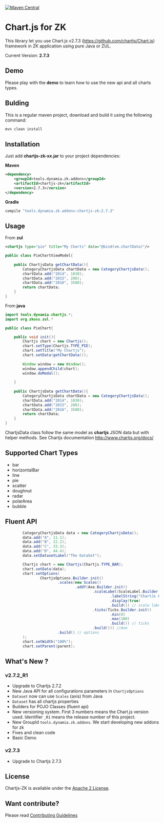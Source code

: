 [![Maven Central](https://img.shields.io/maven-central/v/tools.dynamia.zk.addons/chartjs-zk.svg?label=Maven%20Central)](http://search.maven.org/#search%7Cga%7C1%7Cg%3A%22tools.dynamia.zk.addons%22%20a%3A%22chartjs-zk%22)

# Chart.js for ZK

This library let you use Chart.js v2.7.3 (https://github.com/chartjs/Chart.js) framework in ZK application using pure Java or ZUL. 

Current Version: **2.7.3**

## Demo
Please play with the **demo** to learn how to use the new api and all charts types.

## Bulding

This is a regular maven project, download and build it using the following command:

```bash
mvn clean install
```

## Installation

Just add **chartjs-zk-xx.jar** to your project dependencies:

**Maven**

```xml
<dependency>
    <groupId>tools.dynamia.zk.addons</groupId>
    <artifactId>chartjs-zk</artifactId>
    <version>2.7.3</version>
</dependency>
```

**Gradle**
```bash
compile "tools.dynamia.zk.addons:chartjs-zk:2.7.3"
```

## Usage

From **zul**
```xml
<chartjs type="pie" title="My Charts" data="@bind(vm.chartData)"/>
```

```java
public class PieChartViewModel{
    
    public ChartjsData getChartData(){
        CategoryChartjsData chartData = new CategoryChartjsData();
        chartData.add("2014", 1030);
        chartData.add("2015", 200);
        chartData.add("2016", 3500);
        return chartData;
    }
}
```

From **java**

```java
import tools.dynamia.chartjs.*;
import org.zkoss.zul.*

public class PieChart{

    public void init(){
        Chartjs chart = new Chartjs();
        chart.setType(Chartjs.TYPE_PIE);
        chart.setTitle("My Chartjs");
        chart.setData(getChartData());
        
        Window window = new Window();
        window.appendChild(chart);
        window.doModal();
        
    }
    
    public ChartjsData getChartData(){
        CategoryChartjsData chartData = new CategoryChartjsData();
        chartData.add("2014", 1030);
        chartData.add("2015", 200);
        chartData.add("2016", 3500);
        return chartData;
    }
}
```

ChartjsData class follow the same model as **chartjs** JSON data but with helper methods. See Chartjs documentation http://www.chartjs.org/docs/



## Supported Chart Types

 - bar
 - horizontalBar
 - line
 - pie
 - scatter
 - doughnut
 - radar
 - polarArea
 - bubble 
 
## Fluent API

```java
        CategoryChartjsData data = new CategoryChartjsData();
        data.add("A", 11.1);
        data.add("B", 22.2);
        data.add("C", 33.3);
        data.add("D", 44.4);
        data.setDatasetLabel("The DataSet");

        Chartjs chart = new Chartjs(Chartjs.TYPE_BAR);
        chart.setData(data);
        chart.setOptions(
                ChartjsOptions.Builder.init()
                        .scales(new Scales()
                                .addY(Axe.Builder.init()
                                        .scaleLabel(ScaleLabel.Builder.init()
                                                .labelString("ChartJs For ZK")
                                                .display(true)
                                                .build()) // scale label
                                        .ticks(Ticks.Builder.init()
                                                .min(0)
                                                .max(100)
                                                .build()) // ticks
                                        .build())) //Axe
                        .build() // options
        );
        chart.setWidth("100%");
        chart.setParent(parent);
```

## What's New ?

### v2.7.2_R1
- Upgrade to Chartjs 2.7.2
- New Java API for all configurations parameters in `ChartjsOptions`
- `Dataset` now can use `Scales` (axis) from Java
- `Dataset` has all chartjs properties
- Builders for POJO Classes (fluent api)
- New versioning system. First 3 numbers means the Chart.js version used. Identifier `_R1` means the release number of this project.
- New GroupId `tools.dynamia.zk.addons`. We start developing new addons for zk
- Fixes and clean code
- Basic Demo

### v2.7.3
- Upgrade to Chartjs 2.7.3

## License

Chartjs-ZK is available under the [Apache 2 License](https://github.com/dynamia-projects/chartjs-zk/blob/master/LICENSE.md).

## Want contribute?
Please read [Contributing Guidelines](https://github.com/dynamia-projects/chartjs-zk/blob/master/CONTRIBUTING.md)

